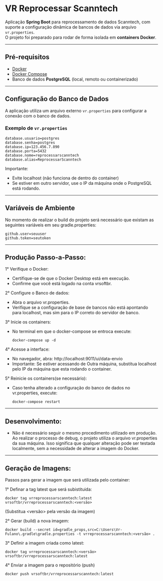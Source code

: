 # VR Reprocessar Scanntech

Aplicação **Spring Boot** para reprocessamento de dados Scanntech, com suporte a configuração dinâmica de bancos de dados via arquivo `vr.properties`.  
O projeto foi preparado para rodar de forma isolada em **containers Docker**.

---

## **Pré-requisitos**
- [Docker](https://docs.docker.com/get-docker/)
- [Docker Compose](https://docs.docker.com/compose/install/)
- Banco de dados **PostgreSQL** (local, remoto ou containerizado)

---

## **Configuração do Banco de Dados**
A aplicação utiliza um arquivo externo `vr.properties` para configurar a conexão com o banco de dados.

### **Exemplo de `vr.properties`**
```properties
database.usuario=postgres
database.senha=postgres
database.ip=123.456.7.890
database.porta=5432
database.nome=reprocessarscanntech
database.alias=ReprocessarScanntech
```
Importante:
- Evite localhost (não funciona de dentro do container)
- Se estiver em outro servidor, use o IP da máquina onde o PostgreSQL está rodando.
---

## **Variáveis de Ambiente**
No momento de realizar o build do projeto será necessário que existam as seguintes variáveis em seu gradle.properties:
```properties
github.user=seuuser
github.token=seutoken
```
---

## Produção Passo-a-Passo:
1° Verifique o Docker:
- Certifique-se de que o Docker Desktop está em execução.
- Confirme que você está logado na conta vrsoftbr.

2° Configure o Banco de dados:
- Abra o arquivo vr.properties.
- Verifique se a configuração de base de bancos não está apontando para localhost, mas sim para o IP correto do servidor de banco.

3° Inicie os containers:
- No terminal em que o docker-compose se entroca execute:
  ```
  docker-compose up -d
  ```
  
4° Acesse a interface:
- No navegador, abra: http://localhost:9011/ui/data-envio
- Importante: Se estiver acessando de Outra máquina, substitua localhost pelo IP da máquina que esta rodando o container.

5° Reinicie os containers(se necessário):
- Caso tenha alterado a configuração do banco de dados no vr.properties, execute:
  ```
  docker-compose restart
  ```
---
## Desenvolvimento:

- Não é necessário seguir o mesmo procedimento utilizado em produção.
Ao realizar o processo de debug, o projeto utiliza o arquivo vr.properties da sua máquina.
Isso significa que qualquer alteração pode ser testada localmente, sem a necessidade de alterar a imagem do Docker.
---

## Geração de Imagens:
Passos para gerar a imagem que será utilizada pelo container:

1° Definar a tag latest que será subistituida:
```
docker tag vrreprocessarscanntech:latest vrsoftbr/vrreprocessarscanntech:<versão>
```
(Substitua <versão> pela versão da imagem)

2° Gerar (build) a nova imagem:
```
docker build --secret id=gradle_props,src=C:\Users\Vr-Fulano\.gradle\gradle.properties -t vrreprocessarscanntech:<versão> .
```

3° Definir a imagem criada como latest:
```
docker tag vrreprocessarscanntech:<versão> vrsoftbr/vrreprocessarscanntech:latest
```

4° Enviar a imagem para o repositório (push)
```
docker push vrsoftbr/vrreprocessarscanntech:latest
```

